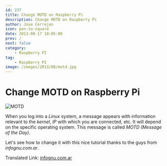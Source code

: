 ```yaml
---
id: 237
title: Change MOTD on Raspberry Pi
description: Change MOTD on Raspberry Pi
author: Jose Cerrejon
icon: pen-to-square
date: 2013-08-17 10:05:00
prev: /
next: false
category:
    - Raspberry PI
tag:
    - Raspberry PI
image: /images/2013/08/motd.jpg
---
```


# Change MOTD on Raspberry Pi

![MOTD](/images/2013/08/motd.jpg)

When you log into a _Linux_ system, a message appears with information relevant to the _kernel_, _IP_ with which you are connected, etc. It will depend on the specific operating system. This message is called _MOTD (Message of the Day)_.

Let's see how to change it with this nice tutorial thanks to the guys from _infognu.com.ar_.

Translated Link: [infognu.com.ar](https://translate.google.com/translate?hl=es&sl=es&tl=en&u=http%3A%2F%2Fwww.infognu.com.ar%2F2013%2F08%2Fraspberry-pi-increible-motd.html)
